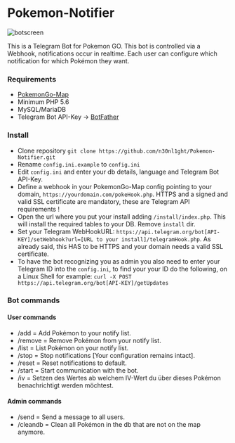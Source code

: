 # Pokemon-Notifier
![botscreen](https://cloud.githubusercontent.com/assets/15847494/18670917/5253eaf2-7f42-11e6-8114-118b6cc551e7.JPG)

This is a Telegram Bot for Pokemon GO.
This bot is controlled via a Webhook, notifications occur in realtime.
Each user can configure which notification for which Pokémon they want.

### Requirements
- [PokemonGo-Map](https://github.com/n30nl1ght/PokemonGo-Map)
- Minimum PHP 5.6
- MySQL/MariaDB
- Telegram Bot API-Key -> [BotFather](https://telegram.me/botfather)

### Install
- Clone repository ```git clone https://github.com/n30nl1ght/Pokemon-Notifier.git```
- Rename ```config.ini.example``` to ```config.ini```
- Edit ```config.ini``` and enter your db details, language and Telegram Bot API-Key.
- Define a webhook in your PokemonGo-Map config pointing to your domain, ```https://yourdomain.com/pokeHook.php```.
  HTTPS and a signed and valid SSL certificate are mandatory, these are Telegram API requirements !
- Open the url where you put your install adding ```/install/index.php```. This will install the required tables to your DB. Remove ```install``` dir.
- Set your Telegram WebHookURL:
  ```https://api.telegram.org/bot[API-KEY]/setWebhook?url=[URL to your install]/telegramHook.php```.
  As already said, this HAS to be HTTPS and your domain needs a valid SSL certificate.
- To have the bot recognizing you as admin you also need to enter your Telegram ID into the ```config.ini```, to find your your ID do the following, on a Linux Shell for example:
  ```curl -X POST https://api.telegram.org/bot[API-KEY]/getUpdates```

### Bot commands
#### User commands
- /add		= Add Pokémon to your notify list.
- /remove	= Remove Pokémon from your notify list.
- /list		= List Pokémon on your notify list.
- /stop		= Stop notifications [Your configuration remains intact].
- /reset	= Reset notifications to default.
- /start	= Start communication with the bot.
- /iv       = Setzen des Wertes ab welchem IV-Wert du über dieses Pokémon benachrichtigt werden möchtest.

#### Admin commands
- /send		= Send a message to all users.
- /cleandb	= Clean all Pokémon in the db that are not on the map anymore.

